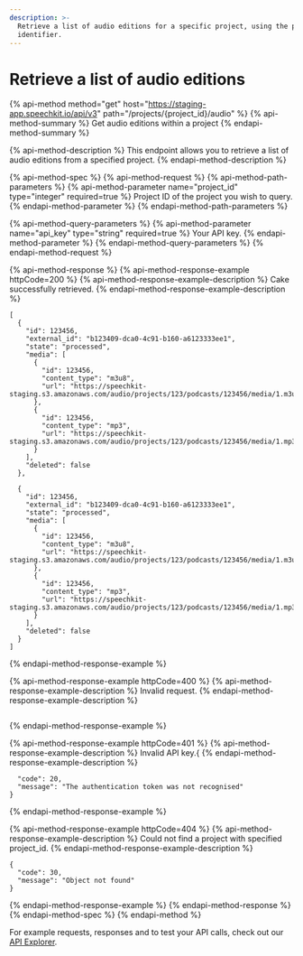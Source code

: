 ```yaml
---
description: >-
  Retrieve a list of audio editions for a specific project, using the project_id
  identifier.
---
```


# Retrieve a list of audio editions

{% api-method method="get" host="https://staging-app.speechkit.io/api/v3" path="/projects/{project\_id}/audio" %}
{% api-method-summary %}
Get audio editions within a project
{% endapi-method-summary %}

{% api-method-description %}
This endpoint allows you to retrieve a list of audio editions from a specified project.
{% endapi-method-description %}

{% api-method-spec %}
{% api-method-request %}
{% api-method-path-parameters %}
{% api-method-parameter name="project\_id" type="integer" required=true %}
Project ID of the project you wish to query.
{% endapi-method-parameter %}
{% endapi-method-path-parameters %}

{% api-method-query-parameters %}
{% api-method-parameter name="api\_key" type="string" required=true %}
Your API key.
{% endapi-method-parameter %}
{% endapi-method-query-parameters %}
{% endapi-method-request %}

{% api-method-response %}
{% api-method-response-example httpCode=200 %}
{% api-method-response-example-description %}
Cake successfully retrieved.
{% endapi-method-response-example-description %}

```
[
  {
    "id": 123456,
    "external_id": "b123409-dca0-4c91-b160-a6123333ee1",
    "state": "processed",
    "media": [
      {
        "id": 123456,
        "content_type": "m3u8",
        "url": "https://speechkit-staging.s3.amazonaws.com/audio/projects/123/podcasts/123456/media/1.m3u8"
      },
      {
        "id": 123456,
        "content_type": "mp3",
        "url": "https://speechkit-staging.s3.amazonaws.com/audio/projects/123/podcasts/123456/media/1.mp3"
      }
    ],
    "deleted": false
  },
  
  {
    "id": 123456,
    "external_id": "b123409-dca0-4c91-b160-a6123333ee1",
    "state": "processed",
    "media": [
      {
        "id": 123456,
        "content_type": "m3u8",
        "url": "https://speechkit-staging.s3.amazonaws.com/audio/projects/123/podcasts/123456/media/1.m3u8"
      },
      {
        "id": 123456,
        "content_type": "mp3",
        "url": "https://speechkit-staging.s3.amazonaws.com/audio/projects/123/podcasts/123456/media/1.mp3"
      }
    ],
    "deleted": false
  }
]
```
{% endapi-method-response-example %}

{% api-method-response-example httpCode=400 %}
{% api-method-response-example-description %}
Invalid request.
{% endapi-method-response-example-description %}

```

```
{% endapi-method-response-example %}

{% api-method-response-example httpCode=401 %}
{% api-method-response-example-description %}
Invalid API key.{
{% endapi-method-response-example-description %}

```
  "code": 20,
  "message": "The authentication token was not recognised"
}
```
{% endapi-method-response-example %}

{% api-method-response-example httpCode=404 %}
{% api-method-response-example-description %}
Could not find a project with specified project\_id.
{% endapi-method-response-example-description %}

```
{
  "code": 30,
  "message": "Object not found"
}
```
{% endapi-method-response-example %}
{% endapi-method-response %}
{% endapi-method-spec %}
{% endapi-method %}

For example requests, responses and to test your API calls, check out our [API Explorer](https://staging-app.speechkit.io/api/documentation).

